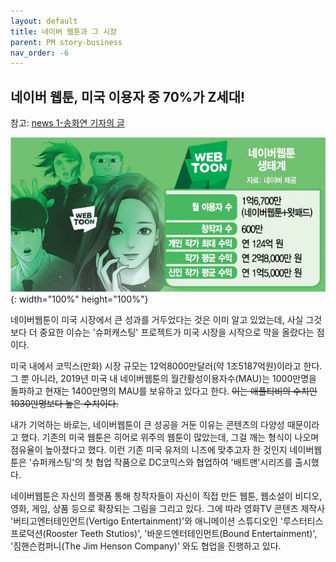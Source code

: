 ```yaml
---
layout: default
title: 네이버 웹툰과 그 시장
parent: PM story-business
nav_order: -6
---
```


## 네이버 웹툰, 미국 이용자 중 70%가 Z세대!
참고: [news 1-송화연 기자의 글](https://n.news.naver.com/article/421/0005706147)

![네이버 웹툰의 컨셉 이미지](../../assets/images/posts/Naver_webtoon_2.jpg){: width="100%" height="100%"}

네이버웹툰이 미국 시장에서 큰 성과를 거두었다는 것은 이미 알고 있었는데, 사실 그것보다 더 중요한 이슈는 '슈퍼캐스팅' 프로젝트가 미국 시장을 시작으로 막을 올랐다는 점이다. 

미국 내에서 코믹스(만화) 시장 규모는 12억8000만달러(약 1조5187억원)이라고 한다. 그 뿐 아니라, 2019년 미국 내 네이버웹툰의 월간활성이용자수(MAU)는 1000만명을 돌파하고 현재는 1400만명의 MAU를 보유하고 있다고 한다. ~~이는 애플티비의 수치인 1030만명보다 높은 수치이다.~~

내가 기억하는 바로는, 네이버웹툰이 큰 성공을 거둔 이유는 콘텐츠의 다양성 때문이라고 했다. 기존의 미국 웹툰은 히어로 위주의 웹툰이 많았는데, 그걸 깨는 형식이 나오며 점유율이 높아졌다고 했다. 이런 기존 미국 유저의 니즈에 맞추고자 한 것인지 네이버웹툰은 '슈퍼캐스팅'의 첫 협업 작품으로 DC코믹스와 협업하여 '배트맨'시리즈를 출시했다.

네이버웹툰은 자신의 플랫폼 통해 창작자들이 자신이 직접 만든 웹툰, 웹소설이 비디오, 영화, 게임, 상품 등으로 확장되는 그림을 그리고 있다. 그에 따라 영화TV 콘텐츠 제작사 '버티고엔터테인먼트(Vertigo Entertainment)'와 애니메이션 스튜디오인 '루스터티스프로덕션(Rooster Teeth Stutios)', '바운드엔터테인먼트(Bound Entertainment)', '짐핸슨컴퍼니(The Jim Henson Company)' 와도 협업을 진행하고 있다.